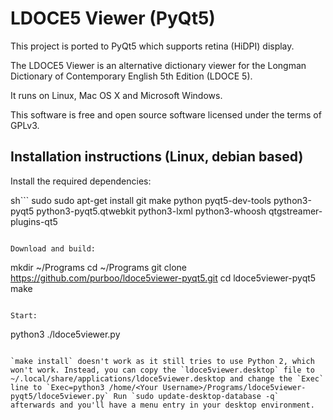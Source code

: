 # LDOCE5 Viewer (PyQt5)

This project is ported to PyQt5 which supports retina (HiDPI) display.  

The LDOCE5 Viewer is an alternative dictionary viewer for the Longman Dictionary of Contemporary English 5th Edition (LDOCE 5).

It runs on Linux, Mac OS X and Microsoft Windows.

This software is free and open source software licensed under the terms of GPLv3.

## Installation instructions (Linux, debian based)

Install the required dependencies:

sh```
sudo sudo apt-get install git make python pyqt5-dev-tools python3-pyqt5 python3-pyqt5.qtwebkit python3-lxml python3-whoosh  qtgstreamer-plugins-qt5
```

Download and build:
```
mkdir ~/Programs
cd ~/Programs
git clone https://github.com/purboo/ldoce5viewer-pyqt5.git
cd ldoce5viewer-pyqt5
make
```

Start:
```
python3 ./ldoce5viewer.py
```

`make install` doesn't work as it still tries to use Python 2, which won't work. Instead, you can copy the `ldoce5viewer.desktop` file to ~/.local/share/applications/ldoce5viewer.desktop and change the `Exec` line to `Exec=python3 /home/<Your Username>/Programs/ldoce5viewer-pyqt5/ldoce5viewer.py` Run `sudo update-desktop-database -q` afterwards and you'll have a menu entry in your desktop environment. 
